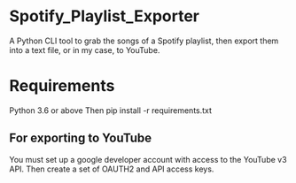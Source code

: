 # Spotify_Playlist_Exporter
A Python CLI tool to grab the songs of a Spotify playlist, then export them into a text file, or in my case, to YouTube.

# Requirements
Python 3.6 or above
Then 
pip install -r requirements.txt
## For exporting to YouTube
You must set up a google developer account with access to the YouTube v3 API. Then create a set of OAUTH2 and API access keys. 

